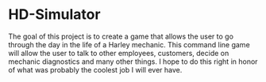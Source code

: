 # HD-Simulator
The goal of this project is to create a game that allows the user to go through the day in the life of a Harley mechanic. This command line game will allow the user to talk to other employees, customers, decide on mechanic diagnostics and many other things. I hope to do this right in honor of what was probably the coolest job I will ever have. 
